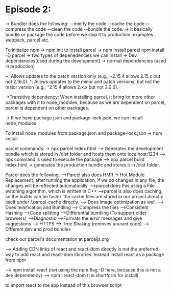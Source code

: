# Episode 2:

-> Bundler does the following:
        --minify the code
        --cache the code
        --compress the code
        --clean the code
        --bundle the code.
    -> it basically bundle or package the code before we ship it to production.
    examples : webpack, parcel etc.

To initialize npm -> npm init
to install parcel -> npm install parcel
                     npm install -D parcel
                        -> two types of depenedencies we can install
                             -> Dev dependencies(used during the development)
                             -> normal dependencies (used in production)


~: Allows updates to the patch version only (e.g., ~2.15.4 allows 2.15.x but not 2.16.0).
^: Allows updates to the minor and patch versions, but not the major version (e.g., ^2.15.4 allows 2.x.x but not 3.0.0).


->Transitive dependency: When installing parcel, it bring lot more other packages with it to node_modules, because as we are dependent on parcel, parcel is dependent on other packages.

-> If we have package.json and package-lock.json, we can install node_modules

To install node_modules from package.json and package-lock.json -> npm install


parcel commands:
   -> npx parcel index.html   --> Generates the development bundle which is stored in /dist folder and hosts them onto localhost:1234 
   --> npx command is used to execute the package
   --> npx parcel build index.html -> generates the production bundle and stores it in /dist folder.

Parcel does the following:
  -->Parcel also does HMR -> Hot Module Replacement, after running the application, if we do changes in any file, the changes will be reflected automatically.
  -->parcel does this using a File watching algorithm, which is written in C++
  -->parcel is also does caching, so the builds can be faster. the cache files are stored in our project directly itself under /.parcel-cache directly.
  --> Does image optimization as well.
  --> Does minification and Bundling
  --> Compress the files
  -->Consistent Hashing
  -->Code splitting
  -->Differential bundling (To support older browsers)
  -->Diagnostic
  -->Formats the error messages and give suggestions
  --> HTTPS
  --> Tree Shaking (removes unused code)
  --> Different dev and prod bundles

check our parcel's documentation at parceljs.org



--> Adding CDN links of react and react-dom directly is not the preferred way to add react and react-dom libraries. Instead install react as a package from npm

   --> npm install react   (not using the npm flag -D here, because this is not a dev dependency)
   --> npm i react-dom (i is shortform for install)


to import react to the app
 instead of this browser script <script src = "./App.js"> this will throw error 
       @parcel/transformer-js: Browser scripts cannot have imports or exports.
 
 we have to add like <script type = "module" src = "./App.js">


-->Browserslist:
     we can add the following configuration in package.json

       "browserslist":[
       "last 3 versions"
      ]

      it makes sure that the application will run in the last 3 versions of all the browser and it may or may not work in the other older version.

      to know more about the coverage and query composition for browserslist visit : https://browserslist.dev/



---All the above things are done automatically by create react-app command, but these are the different packages that are used internally, which makes the react app faster by doing bundling and caching and etc.



Episode-3:Laying the foundation

--> Adding custom scripts in package.json to have shortforms of the commands.
       "scripts": {
        "start": "parcel index.html --open",
        "build": "parcel build index.html",
        "test": "jest"
    },
    Next time to start the application we can run npm run start or npm start instead of npx parcel index.html(note: npm without run can only be used for start)

React element => Object =>(when we render to DOM it becomes) HTML Element

Code snippet:
   const heading = React.createElement("h1", {id: "heading"}, "Hello World from React");
   const root = ReactDOM.createRoot(document.getElementById("root"));
   root.render(heading);

render method will convert the heading object to HTML element and replace the root div content with it.

JSX:(read more about it)
  -> JSX  is not HTML in JS, it's like HTML and XML like syntax
  -> JSX element => React Element => Object => HTML Element
 const jsxHeading = <h1 id="Heading">Namste React using JSX</h1>

 ->JSX code is transpiled before it reaches the JS Engine, This is orchestrated by Parcel -> Uses Babel to convert the JSX code to what React understands(React.createElement in this example)

 -> The attributes of JSX uses camelCase.
    const jsxHeading = <h1 className="Heading" tabIndex="5">Namste React using JSX</h1>  
    //note:In HTML the attribute name in class, this is one such difference between JSX and HTML


 -> Code which JS Engine can understand is EcmaScript(Javascript, JScript etc)



React Components:
  -> Class Based component -> Old way of doing
  -> Functional component -> New way of doing

React functional component: is just a function, which return JSX content

const HeadingComponent = () => {
   return <h1>I am an Functional Component</h1>
}

-> Component variable name should always start with capital letter.

//This is how we render a component.
root.render(<HeadingComponent />)

-> You can use one component within another component. (This is called Component composition.)
JSX content in the end, is an React element (transpiled by Babel)

->we can write any JavaScript inside these brackets within the JSX.
-> So any function that returns a React element/JSX content is a functional component.
const HeadingComponent = () => ( 
<div id="container">
  {
    //we can write any JavaScript inside these brackets within the JSX.
    <h1>{number * 4}</h1>
  } 
  {jsxHeading}
 <Title />   
<h1 className="HeadingComponent">
    I am an Functional Component
</h1> 
</div>
);

-> So we can use react element inside the functional component and vice versa.
-> JSX also protects from cross site scripting attack. By sanitizing the ReactElement content.
-> React code is readable because of JSX
-> We can use Java script within the JSX, because of Babel


# Episode:4 -> Talk is cheap, show me the code:
 -> Passing props to functional component is like passing arguments to a function.

 -> config driven UI
 -> whenever you are looping using map, give a key.
 -> not using keys (not acceptable) <<<<<< index as key(use as last resort) <<<<<<<<<<<< unique id (best practice)


 # Episode:5-> Let's Get Hooked.

 ->Best practice is to have each component in a different file with the component as filename.

 ->Before importing the component to App.js, the component should be exported.
 -> By default we can only export one thing from one file, to export multiple things from one file, we have to use named export.
 -> for importing a default export we dont need {}, but for importing a named export we need {}
   
   - named export : export const CDN_URL = "https://media-assets.swiggy.com/swiggy/image/upload/fl_lossy,f_auto,q_auto,w_660/";

   - importing a named export : import {LOGO_URL} from "../utils/constants";

 -> so,There are two types of export and import.
     - Default Export/Import
         export default Component;
         import Component from "path"
     - Named Export/Import
        export const Component;
        import { Component } from "path"  

# React Hooks
 (Normal JS utility functions written by facebook developers.)
 - useState() -> used to create Superpowerful state variable in react.
 - useEffect()

 Creating a normal JS Variable
 - const listOfResturants = [];
 Creating a state variable
 - const [listOfRestaurants,setListOfRestaurants] = useState([]);
   - we will be looping over the listOfResturants and update/modify we have to update to setListofRestaurants.
   - As soon as the state variabe is update (i.e by setting new values to setListofRestaurants), react re-renders the component.
# React is good at DOM manipulations
  -> React uses Reconciliation Algorithm(Also called as React Fiber)
  -> Virtual DOM is a representation of the actual DOM.
  -> React uses DIFF algorithm to find the difference between old virtual dom and the new virtual dom

 # React Fiber:
 React Fiber Explanation
 What is React Fiber?
  - Acomplete rewrite of React's core algorithm
  - Introduced in React 16
  - Internal implementation of React's reconciliation algorithm
 Key Features
  - Incremental Rendering
  - Splits rendering work into chunks
  - Can pause, resume, and prioritize rendering tasks
 Priority Levels
  - Different types of updates get different priority:
  - High: User interactions (clicks, input)
  - Low: Data updates, network responses
 Main Concepts 
  - Reconciliation: Process of updating the DOM
  - Work Units: Smallest units of work
  - Virtual DOM: Tree of React elements
  - Fiber Tree: Internal representation of component tree
 Benefits
  - Better Performance
  - Smoother animations
  - Responsive user input
  - Efficient background updates
Concurrent Features
  - Suspense
  - Concurrent Mode
  - Time Slicing


# Chapter-06: Exploring the world.

Better API approach for React:
  page loads -> Render -> API call -> Render

-> useEffect Hook:
      useEffect(CallbackFunction, Dependency Array);
    -> useEffect's-> callBackFunction will be called after the component renders

    useEffect(() => {
      fetchData();
     },[] );
     
-> fetch() is a super function given by the browsers.
    fetch() method returns a promise
      -> Two ways to resolve a promise
          -> using .then and .catch (traditional way)
          -> Async await (Newer and better approach.)

# CORS -> Cross Origin Request Sharing
   Browsers don't allow websites on one url to request data from different url.(Read more about it.)

# Latest UI Standard.
  -> Shimmer UI -> components loads -> Render Shimmer UI (skeleton) -> API -> Render with API data.

# Conditional Rendering.
  -> Rendering based on a conditon is called condtional rendering.
  
    if(listOfRestaurants.length === 0) {
    return (
      <div className="loading">
        <Shimmer />
      </div>
    );
   }

# useState rendering
   export const Header = () => {
      const [btnNameReact, setBtnNameReact] = useState("Login");  
      <button className="login"
             onClick={() =>{
              setBtnNameReact("Logout");
              console.log("Login button clicked :: " + btnNameReact);
             }}
            >{btnNameReact}</button>

    }
    Question: How are we allowed to change the value of btnNameReact, even though it is a const variable.
    ANS: when setBtnNameReact("Logout") is called, react keeps track on this value and re-renders the Header component(by just calling the header component).when the component is rendering, it creates a new instance of btnNameReact with the updated value.

  # So whenever state variable updated, react triggers a reconciliation cycle(Re Renders the component)
 
